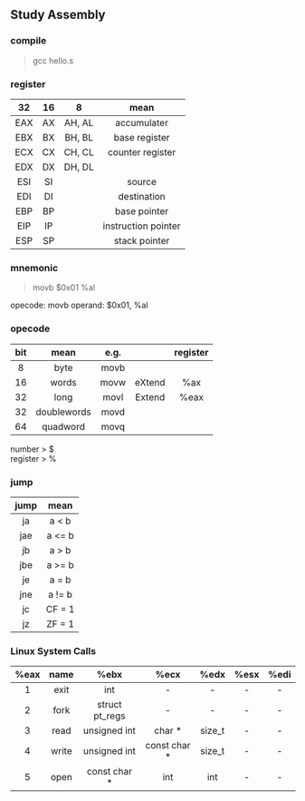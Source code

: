 
## Study Assembly


### compile

> gcc hello.s

### register

| 32 | 16 | 8 | mean |
|:--:|:--:|:--:|:--:|
| EAX | AX | AH, AL | accumulater |
| EBX | BX | BH, BL | base register |
| ECX | CX | CH, CL | counter register |
| EDX | DX | DH, DL | |
| ESI | SI || source |
| EDI | DI || destination |
| EBP | BP || base pointer |
| EIP | IP || instruction pointer |
| ESP | SP || stack pointer |

### mnemonic

> movb $0x01 %al

opecode: movb
operand: $0x01, %al


### opecode

| bit | mean | e.g. | | register |
|:--:|:--:|:--:|:--:|:--:|
| 8 | byte | movb | | |
| 16 | words | movw | eXtend | %ax |
| 32 | long | movl | Extend | %eax |
| 32 | doublewords | movd | | |
| 64 | quadword | movq | | |


number > $  
register > % 

### jump

| jump | mean |
|:--:|:--:|
| ja | a < b |
| jae | a <= b |
| jb | a > b |
| jbe | a >= b |
| je | a = b |
| jne | a != b |
| jc | CF = 1 |
| jz | ZF = 1 |


### Linux System Calls

| %eax | name | %ebx | %ecx | %edx | %esx | %edi |
|:--:|:--:|:--:|:--:|:--:|:--:|:--:|
| 1 | exit | int | - | - | - | - |
| 2 | fork | struct pt_regs | - | - | - | - |
| 3 | read | unsigned int | char * | size_t | - | - |
| 4 | write | unsigned int | const char * | size_t | - | - |
| 5 | open | const char * | int | int | - | - |






